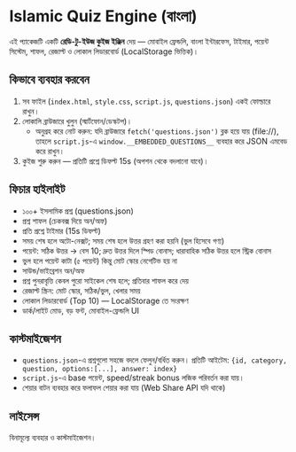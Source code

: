 # Islamic Quiz Engine (বাংলা)

এই প্যাকেজটি একটি **রেডি-টু-ইউজ কুইজ ইঞ্জিন** দেয় — মোবাইল ফ্রেন্ডলি, বাংলা ইন্টারফেস, টাইমার, পয়েন্ট সিস্টেম, শাফল, রেজাল্ট ও লোকাল লিডারবোর্ড (LocalStorage ভিত্তিক)।

## কিভাবে ব্যবহার করবেন
1. সব ফাইল (`index.html`, `style.css`, `script.js`, `questions.json`) একই ফোল্ডারে রাখুন।
2. লোকালি ব্রাউজারে খুলুন (স্মার্টফোন/ডেস্কটপ)।
   - অনুগ্রহ করে নোট করুন: যদি ব্রাউজারে `fetch('questions.json')` ব্লক হয়ে যায় (file://), তাহলে `script.js`-এ `window.__EMBEDDED_QUESTIONS__` ব্যবহার করে JSON এমবেড করে রাখুন।
3. কুইজ শুরু করুন — প্রতিটি প্রশ্নে ডিফল্ট 15s (অপশন থেকে বদলানো যাবে)।

## ফিচার হাইলাইট
- ১০০+ ইসলামিক প্রশ্ন (questions.json)
- প্রশ্ন শাফল (চেকবক্স দিয়ে অন/অফ)
- প্রতি প্রশ্নে টাইমার (15s ডিফল্ট)
- সময় শেষ হলে অটো-নেক্সট; সময় শেষ হলে উত্তর গ্রহণ করা হয়নি (ভুল হিসেবে গণ্য)
- পয়েন্ট: সঠিক উত্তর → বেস 10; দ্রুত উত্তর দিলে স্পিড বোনাস; ধারাবাহিক সঠিক উত্তর হলে স্ট্রিক বোনাস
- ভুল হলে পয়েন্ট কাটা (৫ পয়েন্ট) কিন্তু মোট স্কোর নেগেটিভ হয় না
- সাউন্ড/ভাইব্রেশন অন/অফ
- প্রশ্ন পুনরাবৃত্তি কেবল পুরো সাইকেল শেষ হলে; প্রতিবার শাফল করে দেয়
- রেজাল্ট স্ক্রিন: মোট স্কোর, সঠিক/ভুল, খেলার সময়
- লোকাল লিডারবোর্ড (Top 10) — LocalStorage তে সংরক্ষণ
- ডার্ক/লাইট মোড, বড় ফন্ট, মোবাইল-ফ্রেন্ডলি UI

## কাস্টমাইজেশন
- `questions.json`-এ প্রশ্নগুলো সহজে বদলে ফেলুন/বর্ধিত করুন। প্রতিটি আইটেম: `{id, category, question, options:[...], answer: index}`
- `script.js`-এ base পয়েন্ট, speed/streak bonus লজিক পরিবর্তন করা যায়।
- শেয়ার বাটন ব্যবহার করে ফলাফল শেয়ার করা যায় (Web Share API যদি থাকে)

## লাইসেন্স
বিনামূল্যে ব্যবহার ও কাস্টমাইজেশন।
